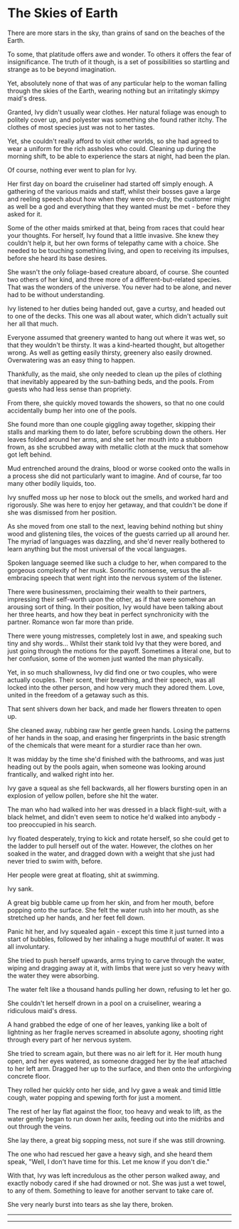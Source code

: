 # The Skies of Earth

There are more stars in the sky, than grains of sand on the beaches of the Earth.

To some, that platitude offers awe and wonder. To others it offers the fear of insignificance. The truth of it though, is a set of possibilities so startling and strange as to be beyond imagination.

Yet, absolutely none of that was of any particular help to the woman falling through the skies of the Earth, wearing nothing but an irritatingly skimpy maid's dress.

Granted, Ivy didn't usually wear clothes. Her natural foliage was enough to politely cover up, and polyester was something she found rather itchy. The clothes of most species just was not to her tastes.

Yet, she couldn't really afford to visit other worlds, so she had agreed to wear a uniform for the rich assholes who could. Cleaning up during the morning shift, to be able to experience the stars at night, had been the plan.

Of course, nothing ever went to plan for Ivy.

Her first day on board the cruiseliner had started off simply enough. A gathering of the various maids and staff, whilst their bosses gave a large and reeling speech about how when they were on-duty, the customer might as well be a god and everything that they wanted must be met - before they asked for it.

Some of the other maids smirked at that, being from races that could hear your thoughts. For herself, Ivy found that a little invasive. She knew they couldn't help it, but her own forms of telepathy came with a choice. She needed to be touching something living, and open to receiving its impulses, before she heard its base desires.

She wasn't the only foliage-based creature aboard, of course. She counted two others of her kind, and three more of a different-but-related species. That was the wonders of the universe. You never had to be alone, and never had to be without understanding.

Ivy listened to her duties being handed out, gave a curtsy, and headed out to one of the decks. This one was all about water, which didn't actually suit her all that much.

Everyone assumed that greenery wanted to hang out where it was wet, so that they wouldn't be thirsty. It was a kind-hearted thought, but altogether wrong. As well as getting easily thirsty, greenery also easily drowned. Overwatering was an easy thing to happen.

Thankfully, as the maid, she only needed to clean up the piles of clothing that inevitably appeared by the sun-bathing beds, and the pools. From guests who had less sense than propriety.

From there, she quickly moved towards the showers, so that no one could accidentally bump her into one of the pools.

She found more than one couple giggling away together, skipping their stalls and marking them to do later, before scrubbing down the others. Her leaves folded around her arms, and she set her mouth into a stubborn frown, as she scrubbed away with metallic cloth at the muck that somehow got left behind.

Mud entrenched around the drains, blood or worse cooked onto the walls in a process she did not particularly want to imagine. And of course, far too many other bodily liquids, too.

Ivy snuffed moss up her nose to block out the smells, and worked hard and rigorously. She was here to enjoy her getaway, and that couldn't be done if she was dismissed from her position.

As she moved from one stall to the next, leaving behind nothing but shiny wood and glistening tiles, the voices of the guests carried up all around her. The myriad of languages was dazzling, and she'd never really bothered to learn anything but the most universal of the vocal languages.

Spoken language seemed like such a cludge to her, when compared to the gorgeous complexity of her musk. Sonorific nonsense, versus the all-embracing speech that went right into the nervous system of the listener.

There were businessmen, proclaiming their wealth to their partners, impressing their self-worth upon the other, as if that were somehow an arousing sort of thing. In their position, Ivy would have been talking about her three hearts, and how they beat in perfect synchronicity with the partner. Romance won far more than pride.

There were young mistresses, completely lost in awe, and speaking such tiny and shy words... Whilst their stank told Ivy that they were bored, and just going through the motions for the payoff. Sometimes a literal one, but to her confusion, some of the women just wanted the man physically.

Yet, in so much shallowness, Ivy did find one or two couples, who were actually couples. Their scent, their breathing, and their speech, was all locked into the other person, and how very much they adored them. Love, united in the freedom of a getaway such as this.

That sent shivers down her back, and made her flowers threaten to open up.

She cleaned away, rubbing raw her gentle green hands. Losing the patterns of her hands in the soap, and erasing her fingerprints in the basic strength of the chemicals that were meant for a sturdier race than her own.

It was midday by the time she'd finished with the bathrooms, and was just heading out by the pools again, when someone was looking around frantically, and walked right into her.

Ivy gave a squeal as she fell backwards, all her flowers bursting open in an explosion of yellow pollen, before she hit the water.

The man who had walked into her was dressed in a black flight-suit, with a black helmet, and didn't even seem to notice he'd walked into anybody - too preoccupied in his search.

Ivy floated desperately, trying to kick and rotate herself, so she could get to the ladder to pull herself out of the water. However, the clothes on her soaked in the water, and dragged down with a weight that she just had never tried to swim with, before.

Her people were great at floating, shit at swimming.

Ivy sank.

A great big bubble came up from her skin, and from her mouth, before popping onto the surface. She felt the water rush into her mouth, as she stretched up her hands, and her feet fell down.

Panic hit her, and Ivy squealed again - except this time it just turned into a start of bubbles, followed by her inhaling a huge mouthful of water. It was all involuntary.

She tried to push herself upwards, arms trying to carve through the water, wiping and dragging away at it, with limbs that were just so very heavy with the water they were absorbing.

The water felt like a thousand hands pulling her down, refusing to let her go.

She couldn't let herself drown in a pool on a cruiseliner, wearing a ridiculous maid's dress.

A hand grabbed the edge of one of her leaves, yanking like a bolt of lightning as her fragile nerves screamed in absolute agony, shooting right through every part of her nervous system.

She tried to scream again, but there was no air left for it. Her mouth hung open, and her eyes watered, as someone dragged her by the leaf attached to her left arm. Dragged her up to the surface, and then onto the unforgiving concrete floor.

They rolled her quickly onto her side, and Ivy gave a weak and timid little cough, water popping and spewing forth for just a moment.

The rest of her lay flat against the floor, too heavy and weak to lift, as the water gently began to run down her axils, feeding out into the midribs and out through the veins.

She lay there, a great big sopping mess, not sure if she was still drowning.

The one who had rescued her gave a heavy sigh, and she heard them speak, "Well, I don't have time for this. Let me know if you don't die."

With that, Ivy was left incredulous as the other person walked away, and exactly nobody cared if she had drowned or not. She was just a wet towel, to any of them. Something to leave for another servant to take care of.

She very nearly burst into tears as she lay there, broken.

---



[//]: # (TODO - Ivy's firstjob, ends up skydiving Earth, starts as a maid.)
[//]: # (TODO - Ivy catching herself with a leaf parachute is too obvious - have someone skydive to save her.)
[//]: # (Previous wordcount: 184)

---

[//]: # (The Tumultuous Tours of Ivy Green)
[//]: # (TODO - Accident prone, green-skinned plant-based alien, joins a intergalactic tour agency to get to explore things)
